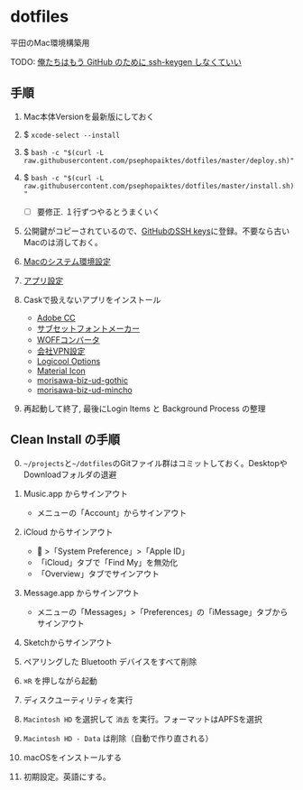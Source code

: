 # dotfiles
平田のMac環境構築用

TODO: [俺たちはもう GitHub のために ssh-keygen しなくていい](https://zenn.dev/lovegraph/articles/529fe37caa3f19?utm_source=pocket_saves)


## 手順

1. Mac本体Versionを最新版にしておく

1. $ `xcode-select --install`

1. $ `bash -c "$(curl -L raw.githubusercontent.com/psephopaiktes/dotfiles/master/deploy.sh)"`

1. $ `bash -c "$(curl -L raw.githubusercontent.com/psephopaiktes/dotfiles/master/install.sh)"`
    - [ ] 要修正. １行ずつやるとうまくいく

1.  公開鍵がコピーされているので、[GitHubのSSH keys](https://github.com/settings/ssh)に登録。不要なら古いMacのは消しておく。

1. [Macのシステム環境設定](./doc/mac-setting.md)

1. [アプリ設定](./doc/app-setting.md)  

1. Caskで扱えないアプリをインストール
    - [Adobe CC](https://creativecloud.adobe.com/apps)
    - [サブセットフォントメーカー](https://opentype.jp/subsetfontmk.htm)
    - [WOFFコンバータ](https://opentype.jp/woffconv.htm)
    - [会社VPN設定](https://wiki.unext-info.jp/pages/viewpage.action?pageId=71448379)
    - [Logicool Options](https://www.logicool.co.jp/ja-jp/product/options)
    - [Material Icon](https://github.com/google/material-design-icons)
    - [morisawa-biz-ud-gothic](https://github.com/googlefonts/morisawa-biz-ud-gothic/)
    - [morisawa-biz-ud-mincho](https://github.com/googlefonts/morisawa-biz-ud-mincho/)

1. 再起動して終了, 最後にLogin Items と Background Process の整理


## Clean Install の手順

0. `~/projects`と`~/dotfiles`のGitファイル群はコミットしておく。DesktopやDownloadフォルダの退避

1. Music.app からサインアウト
    - メニューの「Account」からサインアウト

1. iCloud からサインアウト
    -  >「System Preference」>「Apple ID」
    - 「iCloud」タブで「Find My」を無効化
    - 「Overview」タブでサインアウト

1. Message.app からサインアウト
    - メニューの「Messages」>「Preferences」の「iMessage」タブからサインアウト
    
1. Sketchからサインアウト

1. ペアリングした Bluetooth デバイスをすべて削除

1. `⌘R` を押しながら起動

1. ディスクユーティリティを実行

1. `Macintosh HD` を選択して `消去` を実行。フォーマットはAPFSを選択

1. `Macintosh HD - Data` は削除（自動で作り直される）

1. macOSをインストールする

1. 初期設定。英語にする。

